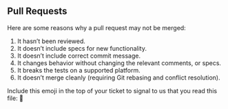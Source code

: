 Pull Requests
-------------
Here are some reasons why a pull request may not be merged:

1. It hasn’t been reviewed.
2. It doesn’t include specs for new functionality.
3. It doesn’t include correct commit message.
4. It changes behavior without changing the relevant comments, or specs.
5. It breaks the tests on a supported platform.
6. It doesn’t merge cleanly (requiring Git rebasing and conflict resolution).

Include this emoji in the top of your ticket to signal to us that you read this file: 💪
